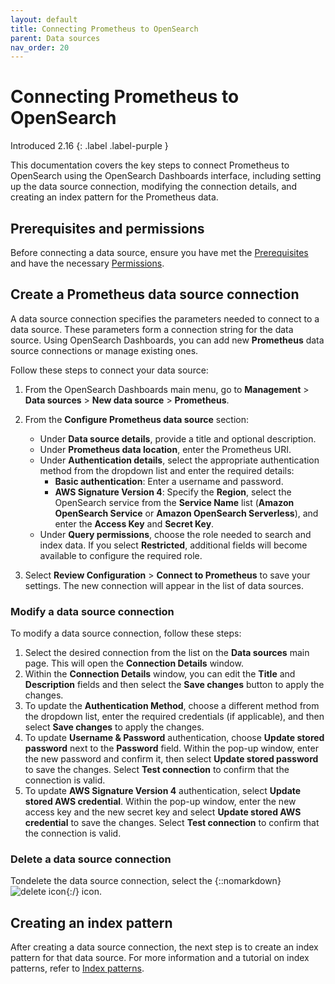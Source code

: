 ```yaml
---
layout: default
title: Connecting Prometheus to OpenSearch
parent: Data sources
nav_order: 20
---
```


# Connecting Prometheus to OpenSearch
Introduced 2.16
{: .label .label-purple }

This documentation covers the key steps to connect Prometheus to OpenSearch using the OpenSearch Dashboards interface, including setting up the data source connection, modifying the connection details, and creating an index pattern for the Prometheus data. 

## Prerequisites and permissions

Before connecting a data source, ensure you have met the [Prerequisites]({{site.url}}{{site.baseurl}}/dashboards/management/data-sources/#prerequisites) and have the necessary [Permissions]({{site.url}}{{site.baseurl}}/dashboards/management/data-sources/#permissions).

## Create a Prometheus data source connection

A data source connection specifies the parameters needed to connect to a data source. These parameters form a connection string for the data source. Using OpenSearch Dashboards, you can add new **Prometheus** data source connections or manage existing ones.

Follow these steps to connect your data source:

1. From the OpenSearch Dashboards main menu, go to **Management** > **Data sources** > **New data source** > **Prometheus**. 

2. From the **Configure Prometheus data source** section: 
   
   - Under **Data source details**, provide a title and optional description.
   - Under **Prometheus data location**, enter the Prometheus URI.
   - Under **Authentication details**, select the appropriate authentication method from the dropdown list and enter the required details:
       - **Basic authentication**: Enter a username and password.
       - **AWS Signature Version 4**: Specify the **Region**, select the OpenSearch service from the **Service Name** list (**Amazon OpenSearch Service** or **Amazon OpenSearch Serverless**), and enter the **Access Key** and **Secret Key**.
   - Under **Query permissions**, choose the role needed to search and index data. If you select **Restricted**, additional fields will become available to configure the required role.

3. Select **Review Configuration** > **Connect to Prometheus** to save your settings. The new connection will appear in the list of data sources.

### Modify a data source connection

To modify a data source connection, follow these steps: 

1. Select the desired connection from the list on the **Data sources** main page. This will open the **Connection Details** window.
2. Within the **Connection Details** window, you can edit the **Title** and **Description** fields and then select the **Save changes** button to apply the changes.
3. To update the **Authentication Method**, choose a different method from the dropdown list, enter the required credentials (if applicable), and then select **Save changes** to apply the changes.
4. To update **Username & Password** authentication, choose **Update stored password** next to the **Password** field. Within the pop-up window, enter the new password and confirm it, then select **Update stored password** to save the changes. Select **Test connection** to confirm that the connection is valid.
5. To update **AWS Signature Version 4** authentication, select **Update stored AWS credential**. Within the pop-up window, enter the new access key and the new secret key and select **Update stored AWS credential** to save the changes. Select **Test connection** to confirm that the connection is valid.

### Delete a data source connection

Tondelete the data source connection, select the {::nomarkdown}<img src="{{site.url}}{{site.baseurl}}/images/dashboards/trash-can-icon.png" class="inline-icon" alt="delete icon"/>{:/} icon.

## Creating an index pattern

After creating a data source connection, the next step is to create an index pattern for that data source. For more information and a tutorial on index patterns, refer to [Index patterns]({{site.url}}{{site.baseurl}}/dashboards/management/index-patterns/). 
